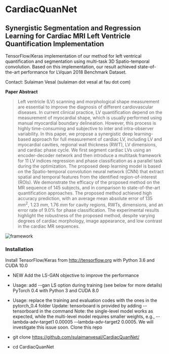# CardiacQuanNet
## Synergistic Segmentation and Regression Learning for Cardiac MRI Left Ventricle Quantification Implementation

TensorFlow/Keras implementation of our method for left ventrical quantification and segmentation using multi-task 3D Spatio-temporal convolution. Based on this implementation, our result achieved state-of-the-art performance for LVquan 2018 Benchmark Dataset.

Contact: Sulaiman Vesal (sulaiman dot vesal at fau dot com)

**Paper Abstract**

>Left ventricle (LV) scanning and morphological shape measurement are essential to improve the diagnosis of different cardiovascular diseases. In current clinical practice, LV quantification depend on the measurement of myocardial shape, which is usually performed using manual myocardial boundary delineation. However, this process is highly time-consuming and subjective to inter and intra-observer variability. In this paper, we propose a synergistic deep learning-based approach for full measurement of cardiac LV, including LV and myocardial cavities, regional wall thickness (RWT), LV dimensions, and cardiac phase cycle. We first segment cardiac LVs using an encoder-decoder network and then introduce a multitask framework for 11 LV indices regression and phase classification as a parallel task during the optimization. The proposed deep learning model is based on the Spatio-temporal convolution neural network (CNN) that extract spatial and temporal features from the identified region-of-interest (ROIs).
We demonstrate the efficacy of the proposed method on the MR sequence of 145 subjects, and in comparison to state-of-the-art quantification approaches. The proposed method achieved high accuracy prediction, with an average mean absolute error of 135 $mm^2$, 1.23 $mm$, 1.76 $mm$ for cavity regions, RWTs, dimensions, and an error rate of 9.0\% for phase classification. The experimental results highlight the robustness of the proposed method, despite varying degrees of cardiac morphology, image appearance, and low contrast in the cardiac MR sequences.

![framework](Lvgit.png)

### Installation

Install TensorFlow/Keras from http://tensorflow.org with Python 3.6 and CUDA 10.0

* NEW Add the LS-GAN objective to improve the performance

* Usage: add --gan LS option during training (see below for more details)
PyTorch 0.4 with Python 3 and CUDA 8.0

* Usage: replace the training and evaluation codes with the ones in the pytorch_0.4 folder
Update: tensorboard is provided by adding --tensorboard in the command
Note: the single-level model works as expected, while the multi-level model requires smaller weights, e.g., --lambda-adv-target1 0.00005 --lambda-adv-target2 0.0005. We will investigate this issue soon.
Clone this repo

* git clone https://github.com/sulaimanvesal/CardiacQuanNet/

* cd CardiacQuanNet
